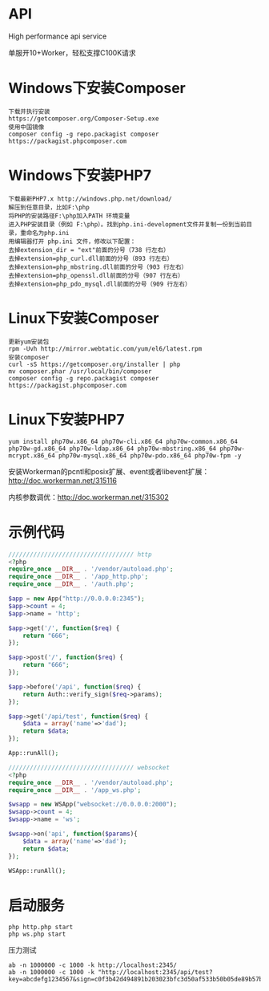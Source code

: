 API
========
High performance api service

单服开10+Worker，轻松支撑C100K请求

Windows下安装Composer
========
```
下载并执行安装
https://getcomposer.org/Composer-Setup.exe
使用中国镜像
composer config -g repo.packagist composer https://packagist.phpcomposer.com
```

Windows下安装PHP7
========
```
下载最新PHP7.x http://windows.php.net/download/
解压到任意目录，比如F:\php
将PHP的安装路径F:\php加入PATH 环境变量
进入PHP安装目录（例如 F:\php）。找到php.ini-development文件并复制一份到当前目录，重命名为php.ini
用编辑器打开 php.ini 文件，修改以下配置：
去掉extension_dir = "ext"前面的分号（738 行左右）
去掉extension=php_curl.dll前面的分号（893 行左右）
去掉extension=php_mbstring.dll前面的分号（903 行左右）
去掉extension=php_openssl.dll前面的分号（907 行左右）
去掉extension=php_pdo_mysql.dll前面的分号（909 行左右）
```

Linux下安装Composer
========
```
更新yum安装包
rpm -Uvh http://mirror.webtatic.com/yum/el6/latest.rpm
安装composer
curl -sS https://getcomposer.org/installer | php
mv composer.phar /usr/local/bin/composer
composer config -g repo.packagist composer https://packagist.phpcomposer.com
```

Linux下安装PHP7
========
```
yum install php70w.x86_64 php70w-cli.x86_64 php70w-common.x86_64 php70w-gd.x86_64 php70w-ldap.x86_64 php70w-mbstring.x86_64 php70w-mcrypt.x86_64 php70w-mysql.x86_64 php70w-pdo.x86_64 php70w-fpm -y
```
安装Workerman的pcntl和posix扩展、event或者libevent扩展：http://doc.workerman.net/315116

内核参数调优：http://doc.workerman.net/315302

示例代码
========
```php
/////////////////////////////////// http
<?php
require_once __DIR__ . '/vendor/autoload.php';
require_once __DIR__ . '/app_http.php';
require_once __DIR__ . '/auth.php';

$app = new App("http://0.0.0.0:2345");
$app->count = 4;
$app->name = 'http';

$app->get('/', function($req) {
	return "666";
});

$app->post('/', function($req) {
	return "666";
});

$app->before('/api', function($req) {
	return Auth::verify_sign($req->params);
});

$app->get('/api/test', function($req) {
	$data = array('name'=>'dad');
	return $data;
});

App::runAll();

/////////////////////////////////// websocket
<?php
require_once __DIR__ . '/vendor/autoload.php';
require_once __DIR__ . '/app_ws.php';

$wsapp = new WSApp("websocket://0.0.0.0:2000");
$wsapp->count = 4;
$wsapp->name = 'ws';

$wsapp->on('api', function($params){
	$data = array('name'=>'dad');
	return $data;
});

WSApp::runAll();
```

启动服务
========
```
php http.php start
php ws.php start
```
压力测试
```
ab -n 1000000 -c 1000 -k http://localhost:2345/
ab -n 1000000 -c 1000 -k "http://localhost:2345/api/test?key=abcdefg1234567&sign=c0f3b42d494891b203023bfc3d50af533b50b05de89b57b2f4ec50f357ba8fc0b333444be0d02b608820ba5b7de9155b5c7bb7dad9d1bb38c962322569c5b92b"
```